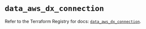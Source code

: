 # `data_aws_dx_connection`

Refer to the Terraform Registry for docs: [`data_aws_dx_connection`](https://registry.terraform.io/providers/hashicorp/aws/6.0.0/docs/data-sources/dx_connection).
